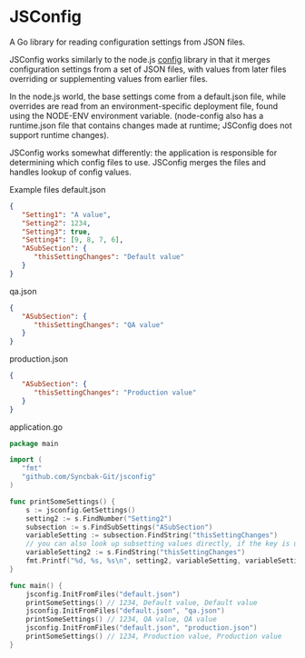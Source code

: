 JSConfig
==========

A Go library for reading configuration settings from JSON files.

JSConfig works similarly to the node.js [config](https://github.com/lorenwest/node-config) library in that it merges configuration settings from a set of JSON files, with values from later files overriding or supplementing values from earlier files.

In the node.js world, the base settings come from a default.json file, while overrides are read from an environment-specific deployment file, found using the NODE-ENV environment variable. (node-config also has a runtime.json file that contains changes made at runtime; JSConfig does not support runtime changes).

JSConfig works somewhat differently: the application is responsible for determining which config files to use. JSConfig merges the files and handles lookup of config values.

Example files
default.json
```json
{
   "Setting1": "A value",
   "Setting2": 1234,
   "Setting3": true,
   "Setting4": [9, 8, 7, 6],
   "ASubSection": {
      "thisSettingChanges": "Default value"
   }
}
```

qa.json
```json
{
   "ASubSection": {
      "thisSettingChanges": "QA value"
   }
}
```

production.json
```json
{
   "ASubSection": {
      "thisSettingChanges": "Production value"
   }
}
```

application.go
```go
package main

import (
   "fmt"
   "github.com/Syncbak-Git/jsconfig"
)

func printSomeSettings() {
    s := jsconfig.GetSettings()
    setting2 := s.FindNumber("Setting2")
    subsection := s.FindSubSettings("ASubSection")
    variableSetting := subsection.FindString("thisSettingChanges")
    // you can also look up subsetting values directly, if the key is unique
    variableSetting2 := s.FindString("thisSettingChanges")
    fmt.Printf("%d, %s, %s\n", setting2, variableSetting, variableSetting2)
}

func main() {
    jsconfig.InitFromFiles("default.json")
    printSomeSettings() // 1234, Default value, Default value
    jsconfig.InitFromFiles("default.json", "qa.json")
    printSomeSettings() // 1234, QA value, QA value
    jsconfig.InitFromFiles("default.json", "production.json")
    printSomeSettings() // 1234, Production value, Production value
}
```

